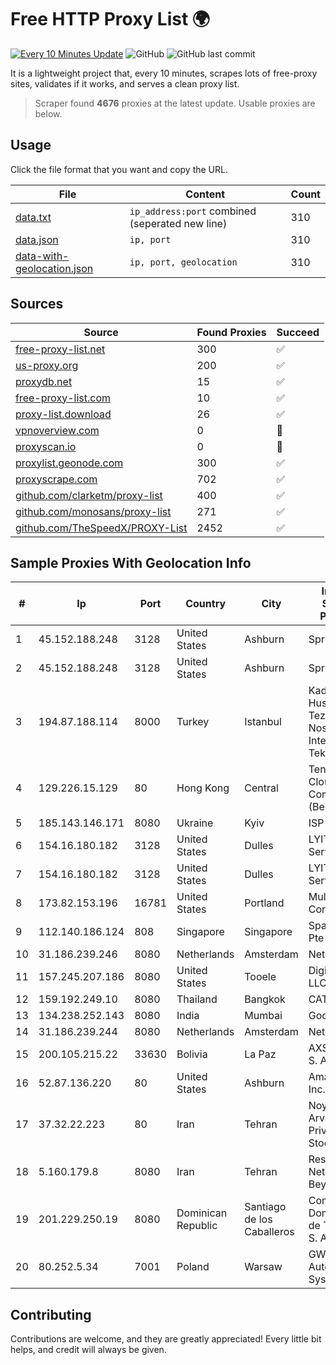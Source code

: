 
# Free HTTP Proxy List 🌍

[![Every 10 Minutes Update](https://github.com/mertguvencli/http-proxy-list/actions/workflows/main.yml/badge.svg?branch=main)](https://github.com/mertguvencli/http-proxy-list/actions/workflows/main.yml)
![GitHub](https://img.shields.io/github/license/mertguvencli/http-proxy-list)
![GitHub last commit](https://img.shields.io/github/last-commit/mertguvencli/http-proxy-list)

It is a lightweight project that, every 10 minutes, scrapes lots of free-proxy sites, validates if it works, and serves a clean proxy list.


> Scraper found **4676** proxies at the latest update. Usable proxies are below.

## Usage

Click the file format that you want and copy the URL.


|File|Content|Count|
|----|-------|-----|
|[data.txt](https://raw.githubusercontent.com/mertguvencli/http-proxy-list/main/proxy-list/data.txt)|`ip_address:port` combined (seperated new line)|310|
|[data.json](https://raw.githubusercontent.com/mertguvencli/http-proxy-list/main/proxy-list/data.json)|`ip, port`|310|
|[data-with-geolocation.json](https://raw.githubusercontent.com/mertguvencli/http-proxy-list/main/proxy-list/data-with-geolocation.json)|`ip, port, geolocation`|310|

## Sources

|Source|Found Proxies|Succeed|
|------|-------------|-------|
|[free-proxy-list.net](https://free-proxy-list.net)|300|✅|
|[us-proxy.org](https://www.us-proxy.org)|200|✅|
|[proxydb.net](http://proxydb.net)|15|✅|
|[free-proxy-list.com](https://free-proxy-list.com/?page=&port=&type%5B%5D=http&type%5B%5D=https&up_time=0&search=Search)|10|✅|
|[proxy-list.download](https://www.proxy-list.download/HTTP)|26|✅|
|[vpnoverview.com](https://vpnoverview.com/privacy/anonymous-browsing/free-proxy-servers)|0|🚫|
|[proxyscan.io](https://www.proxyscan.io)|0|🚫|
|[proxylist.geonode.com](https://proxylist.geonode.com/api/proxy-list?limit=300&page=1&sort_by=lastChecked&sort_type=desc&protocols=http,https)|300|✅|
|[proxyscrape.com](https://api.proxyscrape.com/v2/?request=displayproxies&protocol=http&timeout=10000&country=all&ssl=all&anonymity=all)|702|✅|
|[github.com/clarketm/proxy-list](https://raw.githubusercontent.com/clarketm/proxy-list/master/proxy-list-raw.txt)|400|✅|
|[github.com/monosans/proxy-list](https://raw.githubusercontent.com/monosans/proxy-list/main/proxies/http.txt)|271|✅|
|[github.com/TheSpeedX/PROXY-List](https://raw.githubusercontent.com/TheSpeedX/PROXY-List/master/http.txt)|2452|✅|


## Sample Proxies With Geolocation Info

|#|Ip|Port|Country|City|Internet Service Provider|
|-|--|----|-------|----|-------------------------|
|1|45.152.188.248|3128|United States|Ashburn|Sprint|
|2|45.152.188.248|3128|United States|Ashburn|Sprint|
|3|194.87.188.114|8000|Turkey|Istanbul|Kadir Huseyin Tezcan Nosspeed Internet Teknolojileri|
|4|129.226.15.129|80|Hong Kong|Central|Tencent Cloud Computing (Beijing) Co|
|5|185.143.146.171|8080|Ukraine|Kyiv|ISP UTELS|
|6|154.16.180.182|3128|United States|Dulles|LYIT Internet Services|
|7|154.16.180.182|3128|United States|Dulles|LYIT Internet Services|
|8|173.82.153.196|16781|United States|Portland|Multacom Corporation|
|9|112.140.186.124|808|Singapore|Singapore|Sparkstation Pte Ltd|
|10|31.186.239.246|8080|Netherlands|Amsterdam|NetSkope Inc|
|11|157.245.207.186|8080|United States|Tooele|DigitalOcean, LLC|
|12|159.192.249.10|8080|Thailand|Bangkok|CAT-BB|
|13|134.238.252.143|8080|India|Mumbai|Google LLC|
|14|31.186.239.244|8080|Netherlands|Amsterdam|NetSkope Inc|
|15|200.105.215.22|33630|Bolivia|La Paz|AXS Bolivia S. A.|
|16|52.87.136.220|80|United States|Ashburn|Amazon.com, Inc.|
|17|37.32.22.223|80|Iran|Tehran|Noyan Abr Arvan Co. ( Private Joint Stock)|
|18|5.160.179.8|8080|Iran|Tehran|Respina Networks & Beyond PJSC|
|19|201.229.250.19|8080|Dominican Republic|Santiago de los Caballeros|Compañía Dominicana de Teléfonos S. A.|
|20|80.252.5.34|7001|Poland|Warsaw|GWNET Autonomus System|



## Contributing

Contributions are welcome, and they are greatly appreciated! Every
little bit helps, and credit will always be given.

